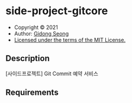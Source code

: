 # side-project-gitcore

* Copyright &copy; 2021
* Author: [Gidong Seong](https://dndacademy.github.io/)
* [Licensed under the terms of the MIT License.](LICENSE)


## Description ##
[사이드프로젝트] Git Commit 예약 서비스

## Requirements ##
